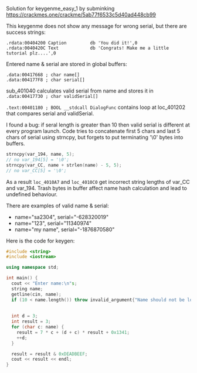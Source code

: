 Solution for keygenme_easy_1 by subminking https://crackmes.one/crackme/5ab77f6533c5d40ad448cb99

This keygenme does not show any message for wrong serial, but there are success strings:
```
.rdata:00404200 Caption         db 'You did it!',0
.rdata:0040420C Text            db 'Congrats! Make me a little tutorial plz....',0
```

Entered name & serial are stored in global buffers:
```
.data:00417668 ; char name[]
.data:004177F8 ; char serial[]
```

sub_401040 calculates valid serial from name and stores it in ```.data:00417730 ; char validSerial[]```

```.text:00401180 ; BOOL __stdcall DialogFunc``` 
contains loop at loc_401202 that compares serial and validSerial.

I found a bug: if seral length is greater than 10 then valid serial is different at every program launch. Code tries to concatenate first 5 chars and last 5 chars of serial using strncpy, but forgets to put terminating '\0' bytes into buffers.

```c++
strncpy(var_194, name, 5);
// no var_194[5] = '\0';
strncpy(var_CC, name + strlen(name) - 5, 5);
// no var_CC[5] = '\0';
```

As a result ```loc_4010A7``` and ```loc_4010C0``` get incorrect string lengths of var_CC and var_194. Trash bytes in buffer affect name hash calculation and lead to undefined behaviour.

There are examples of valid name & serial:
* name="sa2304", serial="-628320019"
* name="123", serial="11340974"
* name="my name", serial="-1876870580"

Here is the code for keygen:
```c++
#include <string>
#include <iostream>

using namespace std;

int main() {
  cout << "Enter name:\n"s;
  string name;
  getline(cin, name);
  if (10 < name.length()) throw invalid_argument{"Name should not be longer than 10 characters"};
  
  
  int d = 3;
  int result = 3;
  for (char c: name) {
    result = 7 * c + (d + c) * result + 0x1341;
    ++d;
  }

  result = result & 0xDEADBEEF;
  cout << result << endl;
}
```